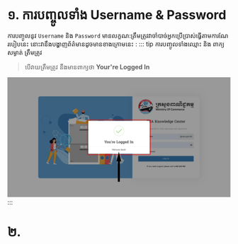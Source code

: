 # ១. ការបញ្ចូលទាំង Username & Password

ការបញ្ចូលនូវ `Username` និង `Password` មានលក្ខណ:ត្រឹមត្រូវវាចាំបាច់អ្នកប្រើប្រាស់ធ្វើតាមការណែរបៀបនេះ នោះវានឹងបង្ហាញព័ត៌មានដូចមានខាងក្រោមនេះ :
::: tip ការបញ្ចូលទាំងឈ្មោះ និង ពាក្យសម្ងាត់ ត្រឹមត្រូវ
> បើវាយត្រឹមត្រូវ នឹងមានពាក្យថា **Your're Logged In** 

![Pic ](./pictures/CorrectLogin.png)
:::
# ២.